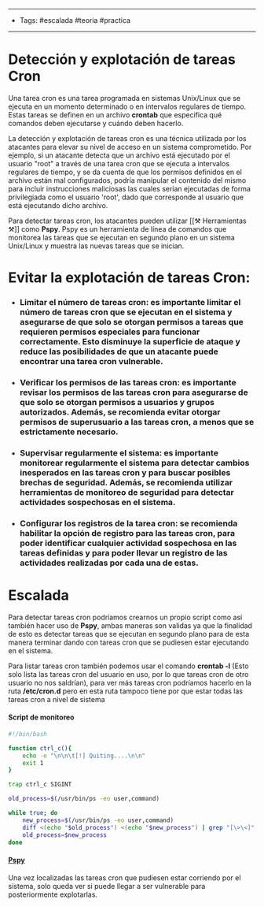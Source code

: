 -----
- Tags: #escalada #teoria #practica
-----

# Detección y explotación de tareas Cron

Una tarea cron es una tarea programada en sistemas Unix/Linux que se ejecuta en un momento determinado o en intervalos regulares de tiempo. Estas tareas se definen en un archivo **crontab** que especifica qué comandos deben ejecutarse y cuándo deben hacerlo.

La detección y explotación de tareas cron es una técnica utilizada por los atacantes para elevar su nivel de acceso en un sistema comprometido. Por ejemplo, si un atacante detecta que un archivo está ejecutado por el usuario "root" a través de una tarea cron que se ejecuta a intervalos regulares de tiempo, y se da cuenta de que los permisos definidos en el archivo están mal configurados, podría manipular el contenido del mismo para incluir instrucciones maliciosas las cuales serían ejecutadas de forma privilegiada como el usuario 'root', dado que corresponde al usuario que está ejecutando dicho archivo. 

Para detectar tareas cron, los atacantes pueden utilizar [[⚒ Herramientas ⚒]] como **Pspy**. Pspy es un herramienta de línea de comandos que monitorea las tareas que se ejecutan en segundo plano en un sistema Unix/Linux y muestra las nuevas tareas que se inician.

# Evitar la explotación de tareas Cron:

- ### **Limitar el número de tareas cron:** es importante limitar el número de tareas cron que se ejecutan en el sistema y asegurarse de que solo se otorgan permisos a tareas que requieren permisos especiales para funcionar correctamente. Esto disminuye la superficie de ataque y reduce las posibilidades de que un atacante puede encontrar una tarea cron vulnerable. 
- ### **Verificar los permisos de las tareas cron:** es importante revisar los permisos de las tareas cron para asegurarse de que solo se otorgan permisos a usuarios y grupos autorizados. Además, se recomienda evitar otorgar permisos de superusuario a las tareas cron, a menos que se estrictamente necesario. 
- ### **Supervisar regularmente el sistema:** es importante monitorear regularmente el sistema para detectar cambios inesperados en las tareas cron y para buscar posibles brechas de seguridad. Además, se recomienda utilizar herramientas de monitoreo de seguridad para detectar actividades sospechosas en el sistema. 
- ### **Configurar los registros de la tarea cron:** se recomienda habilitar la opción de registro para las tareas cron, para poder identificar cualquier actividad sospechosa en las tareas definidas y para poder llevar un registro de las actividades  realizadas por cada una de estas. 

# Escalada 

Para detectar tareas cron podríamos crearnos un propio script como así también hacer uso de **Pspy**, ambas maneras son validas ya que la finalidad de esto es detectar tareas que se ejecutan en segundo plano para de esta manera terminar dando con tareas cron que se pudiesen estar ejecutando en el sistema.

Para listar tareas cron también podemos usar el comando **crontab -l** (Esto solo lista las tareas cron del usuario en uso, por lo que tareas cron de otro usuario no nos saldrían), para ver más tareas cron podríamos hacerlo en la ruta **/etc/cron.d** pero en esta ruta tampoco tiene por que estar todas las tareas cron a nivel de sistema 

#### Script de monitoreo
```bash
#!/bin/bash

function ctrl_c(){
	echo -e "\n\n\t[!] Quiting....\n\n"
	exit 1 
}

trap ctrl_c SIGINT

old_process=$(/usr/bin/ps -eo user,command)

while true; do
	new_process=$(/usr/bin/ps -eo user,command)
	diff <(echo "$old_process") <(echo "$new_process") | grep "[\>\<]" | grep -vE "kworker|{nombre_script}|command"
	old_process=$new_process
done 

```

#### [Pspy](https://github.com/DominicBreuker/pspy)

Una vez localizadas las tareas cron que pudiesen estar corriendo por el sistema, solo queda ver si puede llegar a ser vulnerable para posteriormente explotarlas.